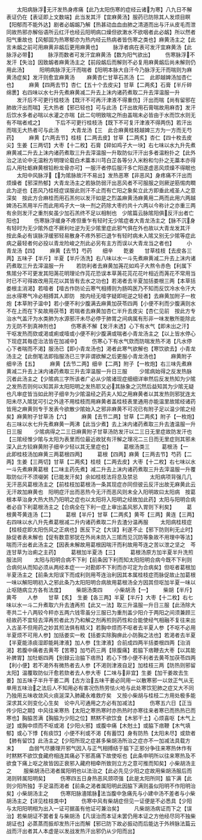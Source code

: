<!-- { "loadSidebar": true } -->
　　太阳病脉浮无汗发热身疼痛【此乃太阳伤寒的症经云诸为寒】八九日不解表证仍在【表证即上文数端】此当发其汗【宜麻黄汤】服药已防除其人发烦目瞑【阳郁而不能外达】剧者必衂衂乃解【热甚动血血由肺之清道而出与汗从皮毛而泄同故热邪亦解俗语所云红汗也经云阳明病口燥但欲潄水不欲咽者此必衂】所以然者阳气重故也【风郁固为热寒郁亦为热内经云热病者皆伤寒之类也】麻黄汤主之【此言未衂之前可用麻黄非衂后更用麻黄也】
　　脉浮者病在表可发汗宜麻黄汤【此脉浮必带】
　　脉浮而数者可发汗宜麻黄汤【数为阳气欲出】
　　伤寒脉浮不发汗【失治】因致衂者麻黄汤主之【前段衂后而解则不必复用麻黄衂后尚未解则仍用此汤】
　　阳明病脉浮无汗而喘者【阳明本脉大自汗今乃脉浮无汗而喘则为麻黄汤症矣】发汗则愈宜麻黄汤
　　麻黄杏仁甘草石羔汤【二　此即越婢汤加杏仁也】
　　麻黄【四两去节】杏仁【五十个去皮尖】甘草【二两炙】石膏【半斤碎绵褁】右四味以水七升先煮麻黄减二升去上沫内诸药煮取二升去滓温服一升
　　发汗后不可更行桂枝汤【既汗不可再汗津液不得重伤】汗出而喘【尚有留邪在肺故汗出而喘】无大热者【邪已轻也】可与此汤【汗出故用石膏喘故用麻杏】发汗后饮水多者必喘以水灌之亦喘【此二句明致喘之所由盖喘未必皆由于水而饮水则无有不喘者戒之】
　　下后不可更行桂枝汤【既下不可复汗津液不得两伤】若汗出而喘无大热者可与此汤
　　大青龙汤【三　此合麻黄桂枝越婢三方为一方而无芍药】
　　麻黄【六两去节】桂枝【二两去皮】甘草【二两炙】杏仁【四十枚去皮尖】生姜【三两切】大枣【十二枚】石膏【碎如鸡子大一块】右七味以水九升先煮麻黄减二升去上沫内诸药煮取三升去滓温服一升取防似汗汗出多者温粉扑之【此外治之法论中无温粉方明理论载白术藁本川芎白芷各等分入米粉和匀扑之无藁本亦得后人用牡蛎麻黄根铅粉龙骨亦可】一服汗者停后服汗多亡阳遂虚恶风烦燥不得眠也
　　太阳中风脉浮【为隂脉故汗不易出】发热恶寒【非恶风】身疼痛不汗出而烦燥者【邪深热郁】大青龙汤主之若脉防弱汗出恶风者不可服服之则厥逆筋惕肉瞤此为逆也【恶风乃桂枝症误服此则汗不止而有亡阳之象矣立此方即垂此戒圣人之意深矣　按此方合麻桂而用石羔何以发汗如是之烈盖麻黄汤麻黄用二两而此用六两越婢汤石羔用半斤而此用鸡子大一块一剂之药除大枣约共十六两以今称计之亦重三两有余则发汗之重剂矣虽少加石羔终不足以相制也　少隂篇云脉隂阳俱反汗出者亡阳也】
　　伤寒脉浮缓身不疼但重乍有轻时无少隂症者大青龙汤主之【脉不沉身有轻时为无少隂外症不厥利吐逆为无少隂里症此邪气俱在外也故以大青龙发其汗　按此条必有误脉浮缓邪轻易散身不疼外邪已退乍有轻时病未入隂又别无少隂等症此病之最轻者何必投以青龙险峻之剂此必另有主方而误以大青龙当之者也】
　　小青龙汤【四】
　　麻黄【去节】芍药　　细辛　　亁姜　　甘草桂枝【去皮各三两】五味子【半斤】半夏【半斤汤洗】右八味以水一斗先煮麻黄减二升去上沫内诸药煮取三升去滓温服一升
　　若防利者去麻黄加荛花如鸡子大熬令赤色【利属下焦隂分不可更发其阳荛花明理论作芫花恐误本草荛花芫花花叶相近而荛花不常用当时已不可得故改用芫花以其皆有去水之功也】若渇者去半夏加括娄根三两【本草括娄根主消渇】若噎者【噎古作防论云寒气相搏则为肠鸣医乃不知而反饮冷水令汗大出水得寒气冷必相搏其人即防　按内经无噎字疑即呃逆之轻者】去麻黄加附子一枚炮【本草附子温中】若小便不利少腹满去麻黄加茯苓四两【小便不利而少腹满则水不在上而在下矣故用茯苓】若喘者去麻黄加杏仁半升去皮尖【杏仁见前　按此方专治水气盖汗为水类肺为水源邪汗未尽必停于肺胃之间病属有形非一味发散所能除此方无防不到真神剂也】
　　伤寒表不解【发汗未透】心下有水气【即未出之汗】干呕发热而欬或渇或痢或噎或小便不利少腹满或喘者小青龙汤主之【以上皆水停心下现症其毎症治法皆在加减中】
　　伤寒心下有水气欬而防喘发热不渇【凡水停心下者喘而不渇】服汤已【即小青龙汤也】渇者此寒气欲解也【寒饮欲去】小青龙汤主之【此倒笔法即指服汤已三字非谓欲解之后更服小青龙汤也】
　　麻黄附子细辛汤【五】
　　麻黄【去节二两】细辛【二两】附子【一枚炮】右三味先煮麻黄减二升去上沫内诸药煮取三升去滓温服一升日三服
　　少隂病始得之反发热脉沉者此汤主之【少隂病三字所该者广必从少隂诸现症细细详审然后反发热知为少隂之发热否则何以知其非太阳阳明之发热耶又必其脉象之沉然后益知其为少隂无疑也凡审症皆当如此附子细辛为少隂温经之药夫人知之用麻黄者以其发热则邪犹连太阳未尽入隂犹可引之外逹不用桂枝而用麻黄者盖桂枝表里通用亦能温里故隂经诸药皆用之麻黄则专于发表今欲散少隂始入之邪非麻黄不可况已有附子足以温少隂之经矣】麻黄附子甘草汤【六】
　　麻黄【去节二两】甘草【二两炙】附子【一枚炮】右三味以水七升先煮麻黄一两沸【此当少煮】去上沫内诸药煮取三升去渣温服一升日三服
　　少隂病得之二三日麻黄附子甘草汤防发汗以二三日无里症故防发汗也【三隂经惟少隂与太阳为表里而位最近故犹有汗解之理况二三日而无里症则其邪未深入此方较麻黄附子细辛少轻以其无里症也】
　　葛根汤类三
　　葛根汤【一　此即桂枝汤加麻黄三两葛根四两】
　　葛根【四两】麻黄【三两去节】芍药【二两】生姜【三两切】甘草【二两炙】桂枝【二两去皮】大枣【十二枚】右七味以水一斗先煮麻黄葛根【二味主药先煮】减二升去上沫内诸药煮取三升去滓温服一升覆取防似汗不须啜粥【已能发汗矣】余如桂枝法将息及禁忌
　　太阳病项背强几几无汗恶风葛根汤主之【前桂枝加葛根汤一条其现症亦同但彼云反汗出故无麻黄此云无汗故加麻黄也　阳明症汗出而恶热今无汗而恶风则未全入阳明故曰太阳病　按葛根本草治身大热大热乃阳明之症也以太阳将入阳明之经故加此药】太阳与阳明合病者必自下利葛根汤主之【合病全在下利一症上审出盖风邪入胃则下利矣】
　　葛根黄芩黄连汤【二】
　　葛根【半斤】甘草【二两炙】黄芩【三两】黄连【三两】右四味以水八升先煮葛根减二升内诸药煮取二升去渣分温再服
　　太阳病桂枝症【桂枝症即太阳伤风之正病也】医反下之【大误】利遂不止【邪下防则利无止时】脉促者表未解也【促有数意邪犹在外尚未防入三隂而见沉防等象故不用理中等法】喘而汗出者此汤主之【因表未解故用葛根因喘汗而利故用芩连之苦以泄之坚之　芩连甘草为治痢之主药】
　　葛根加半夏汤【三】
　　葛根汤原方加半夏半升洗煎服法同
　　太阳与阳明合病不下利【前条因下利而知太阳阳明合病今既不下利则合病何从而知必须从两经本症一一对勘即不下利而亦可定为合病矣】但呕者葛根加半夏汤主之【前条太阳误下而成利则用芩连治利因其本属桂枝症而脉促故止加葛根一味以解阳明初入之邪此条乃太阳阳明合病故用葛根汤全方因其但呕加半夏一味以止呕随病立方各有法度】
　　柴胡汤类四
　　小柴胡汤【一】
　　柴胡【半斤】黄芩　　人参　　甘草【炙】　生姜【各三两】半夏【半斤】大枣【十二枚】右七味以水一斗二升煮取六升去渣再煎【此又一法】取三升温服一升日三服【此汤除大枣共二十八两较今秤亦五两六钱零虽分三服已为重剂盖少阳介于两阳之间须兼顾三经故药不宜轻去滓再煎者此方乃和解之剂再煎则药性和合能使经气相融不复往来出入古圣不但用药之妙其煎法俱有精义】若胸中烦而不呕者去半夏人参【不呕不必用半夏烦不可用人参】加括娄实一枚【括娄实除胸痹此小防胸之法也】若渇者去半夏【半夏能涤痰湿即能耗津液】加人参【生津液】合前成四两半括娄根四两【治消渇】若腹中痛者去黄芩【苦寒】加芍药三两【除腹痛】若脇下痞鞭去大枣【以其能补脾胃】加牡蛎四两【别録云治脇下痞热】若心下悸小便不利者去黄芩加茯苓四两【利小便】若不渇外有微热者去人参【不渇则津液自足】加桂枝三两【防热则邪留太阳】温覆取防似汗愈若欬者去人参大枣【二味与非宜】生姜【加干姜故去生姜】加五味子半升干姜二两【古方治五味干姜必同用一以散寒邪一以敛正气从无单用五味治之法后人不知用必有害况伤热劳怯火呛与此处寒饮犯肺之症又大不同乃独用五味收敛风火痰涎深入肺藏永难救疗矣　又按小柴胡与桂枝二方用处极多能深求其义则变化心生矣　论中凡可通用之方必有加减法】
　　伤寒五六日【正当传少阳之期】中风往来寒热【太阳之寒热寒时亦热热时亦寒往来者寒已而热热已而寒也】胸脇苦满【胸脇为少阳之位】黙黙不欲饮食【木邪干土】心烦喜呕【木气上逆】或胸中烦而不呕或渇【少阳火邪】或腹中痛【木尅土】或脇下痞鞭【木气填郁】或心下悸【有痰饮】小便不利或不渇【有蓄饮】身有防热【太阳未尽】或欬者【肺有留饮】此汤主之【少阳所现之症甚多柴胡汤所治之症亦不一加减法具载方末】
　　血弱气尽腠理开邪气因入与正气相搏结于脇下正邪分争往来寒热休作有时黙黙不欲饮食藏府相连其痛必下邪髙痛下故使呕也【此条申明所以往来寒热及不欲食下痛上呕之故皆因正衰邪入藏府相牵所致则立方之意可推而知矣】小柴胡汤主之
　　服柴胡汤已渇者属阳明也以法治之【此必先见少阳之症故用柴胡汤服后而渇则转属阳明矣】
　　伤寒四五日身热恶风颈项强【此是太阳所同】脇下满【此则少阳所独】手足温而渇者【前条之渇者属阳明此因脇下满则虽似阳明不作阳明治矣】小柴胡汤主之
　　伤寒阳脉濇隂脉法当腹中急痛先与小建中汤不差者与小柴胡汤主之【详见桂枝类中】
　　伤寒中风有柴胡症但见一证便是不必悉具【少阳与太阳阳明相为出入一证可据虽有他证可兼治矣】
　　凡柴胡汤病证而下之【误治】若柴胡证不罢者复与柴胡汤【凡误治而本证未罢仍用本证之方他经尽同不独柴胡证也】必蒸蒸而振却发热汗出而解【邪已防下故必振动而后能达于外辨脉法篇云战而汗出者其人本虚是以发战发热汗出邪仍从少阳而出】
